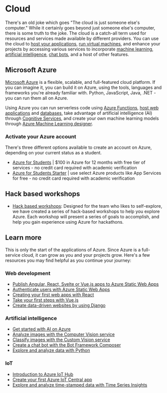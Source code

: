 # Cloud

There's an old joke which goes "The cloud is just someone else's computer." While it certainly goes beyond just someone else's computer, there is some truth to the joke. The cloud is a catch-all term used for resources and services made available by different providers. You can use the cloud to [host your applications](https://docs.microsoft.com/azure/static-web-apps/overview?WT.mc_id=academic-0000-cxa), [run virtual machines](https://docs.microsoft.com/learn/modules/create-linux-virtual-machine-in-azure?WT.mc_id=academic-0000-cxa), and enhance your projects by accessing various services to incorporate [machine learning](https://docs.microsoft.com/azure/machine-learning/concept-designer?WT.mc_id=academic-0000-cxa), [artificial intelligence](https://docs.microsoft.com/azure/cognitive-services?WT.mc_id=academic-0000-cxa), [chat bots](https://docs.microsoft.com/azure/bot-service/?view=azure-bot-service-4.0&WT.mc_id=academic-0000-cxa), and a host of other features.

## Microsoft Azure

[Microsoft Azure](https://azure.microsoft.com/free/students/?WT.mc_id=academic-0000-cxa) is a flexible, scalable, and full-featured cloud platform. If you can imagine it, you can build it on Azure, using the tools, languages and frameworks you're already familiar with. Python, JavaScript, Java, .NET - you can run them all on Azure.

Using Azure you can run serverless code using [Azure Functions](https://azure.microsoft.com/services/functions/?WT.mc_id=academic-0000-cxa), [host web applications](https://docs.microsoft.com/azure/static-web-apps/overview?WT.mc_id=academic-0000-cxa) and [databases](https://azure.microsoft.com/product-categories/databases/?WT.mc_id=academic-0000-cxa), take advantage of artificial intelligence (AI) through [Cognitive Services](https://azure.microsoft.com/services/cognitive-services/?WT.mc_id=academic-0000-cxa), and create your own machine learning models through [Azure Machine Learning designer](https://docs.microsoft.com/azure/machine-learning/concept-designer?WT.mc_id=academic-0000-cxa).

### Activate your Azure account

There's three different options available to create an account on Azure, depending on your current status as a student.

- [Azure for Students](https://azure.microsoft.com/free/students/?WT.mc_id=academic-0000-cxa) | $100 in Azure for 12 months with free tier of services - no credit card required with academic verification
- [Azure for Students Starter](https://azure.microsoft.com/free/students-starter-faq/?WT.mc_id=academic-0000-cxa) | use select Azure products like App Services for free - no credit card required with academic verification

## Hack based workshops

- [Hack based workshops](./workshops.md): Designed for the team who likes to self-explore, we have created a series of hack-based workshops to help you explore Azure. Each workshop will present a series of goals to accomplish, and help you gain experience using Azure for hackathons.

## Learn more

This is only the start of the applications of Azure. Since Azure is a full-service cloud, it can grow as you and your projects grow. Here's a few resources you may find helpful as you continue your journey:

### Web development

- [Publish Angular, React, Svelte or Vue.js apps to Azure Static Web Apps](https://docs.microsoft.com/learn/modules/publish-app-service-static-web-app-api?WT.mc_id=academic-0000-cxa)
- [Authenticate users with Azure Static Web Apps](https://docs.microsoft.com/learn/modules/publish-static-web-app-authentication?WT.mc_id=academic-0000-cxa)
- [Creating your first web apps with React](https://docs.microsoft.com/learn/paths/react?WT.mc_id=academic-0000-cxa)
- [Take your first steps with Vue.js](https://docs.microsoft.com/learn/paths/vue-first-steps?WT.mc_id=academic-0000-cxa)
- [Create data-driven websites by using Django](https://docs.microsoft.com/learn/paths/django-create-data-driven-websites?WT.mc_id=academic-0000-cxa)

### Artificial intelligence

- [Get started with AI on Azure](https://docs.microsoft.com/learn/modules/get-started-ai-fundamentals?WT.mc_id=academic-0000-cxa)
- [Analyze images with the Computer Vision service](https://docs.microsoft.com/learn/modules/analyze-images-computer-vision?WT.mc_id=academic-0000-cxa)
- [Classify images with the Custom Vision service](https://docs.microsoft.com/learn/modules/classify-images-custom-vision?WT.mc_id=academic-0000-cxa)
- [Create a chat bot with the Bot Framework Composer](https://docs.microsoft.com/learn/modules/create-bot-with-bot-framework-composer?WT.mc_id=academic-0000-cxa)
- [Explore and analyze data with Python](https://docs.microsoft.com/learn/modules/explore-analyze-data-with-python?WT.mc_id=academic-0000-cxa)

### IoT

- [Introduction to Azure IoT Hub](https://docs.microsoft.com/learn/modules/introduction-to-iot-hub?WT.mc_id=academic-0000-cxa)
- [Create your first Azure IoT Central app](https://docs.microsoft.com/learn/modules/create-your-first-iot-central-app?WT.mc_id=academic-0000-cxa)
- [Explore and analyze time-stamped data with Time Series Insights](https://docs.microsoft.com/learn/modules/explore-analyze-time-series-insights?WT.mc_id=academic-0000-cxa)
